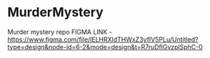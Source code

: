 # MurderMystery
Murder mystery repo
FIGMA LINK - https://www.figma.com/file/lELHRXldTHWxZ3yfIV5PLu/Untitled?type=design&node-id=6-2&mode=design&t=R7ruDflGvzplSphC-0
